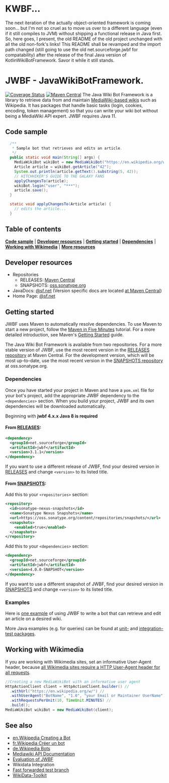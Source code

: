 # KWBF...
The next iteration of the actually object-oriented framework is coming soon... but I'm not so cruel as to move us over
to a different language (even if it still compiles to JVM) without shipping a functional release in Java first. So, here goes,
I present, the old README of the old project unchanged with all the old non-fork's links! This README shall be revamped
and the import path changed (still going to use the old net.sourceforge.jwbf for compatability) after the release of the
final Java version of KotlinWikiBotFramework. Savor it while it still stands.

# JWBF - JavaWikiBotFramework.
[![Coverage Status](https://coveralls.io/repos/aaronliu0130/kwbf/badge.svg?branch=main)](https://coveralls.io/r/aaronliu0130/kwbf)
[![Maven Central](https://img.shields.io/maven-central/v/net.sourceforge/jwbf.svg)](http://search.maven.org/#search%7Cgav%7C1%7Cg%3A%22net.sourceforge%22%20AND%20a%3A%22jwbf%22)
The Java Wiki Bot Framework is a library to retrieve data from and maintain
[MediaWiki-based wikis](http://www.mediawiki.org) such as Wikipedia. It has
packages that handle basic tasks (login, cookies, encoding, token management)
so that you can write your wiki bot without being a MediaWiki API expert. JWBF
requires Java 11.


## Code sample
```java
  /**
   * Sample bot that retrieves and edits an article.
   */
  public static void main(String[] args) {
    MediaWikiBot wikiBot = new MediaWikiBot("https://en.wikipedia.org/w/");
    Article article = wikiBot.getArticle("42");
    System.out.println(article.getText().substring(5, 42));
    // HITCHHIKER'S GUIDE TO THE GALAXY FANS
    applyChangesTo(article);
    wikiBot.login("user", "***");
    article.save();
  }

  static void applyChangesTo(Article article) {
    // edits the article...
  }
```
## Table of contents
**[Code sample](#code-sample)** |
**[Developer resources](#developer-resources)** |
**[Getting started](#getting-started)** |
**[Dependencies](#dependencies)** |
**[Working with Wikimedia](#working-with-wikimedia)** |
**[More resources](#see-also)**


## Developer resources
* Repositories
  * RELEASES: [Maven Central](http://search.maven.org/#search%7Cgav%7C1%7Cg%3A%22net.sourceforge%22%20AND%20a%3A%22jwbf%22)
  * SNAPSHOTS: [oss.sonatype.org](https://oss.sonatype.org/content/groups/public/net/sourceforge/jwbf/)
* JavaDocs: [@sf.net](http://jwbf.sourceforge.net/doc/)
(Version specific docs are located [at Maven Central](http://search.maven.org/#search|gav|1|g%3A%22net.sourceforge%22%20AND%20a%3A%22jwbf%22))
* Home Page: [@sf.net](http://jwbf.sourceforge.net/)


## Getting started
JWBF uses Maven to automatically resolve dependencies. To use Maven to start
a new project, follow the
[Maven in Five Minutes](http://maven.apache.org/guides/getting-started/maven-in-five-minutes.html)
tutorial. For a more detailed introduction, see Maven's
[Getting Started](http://maven.apache.org/guides/getting-started/index.html)
guide.

The Java Wiki Bot Framework is available from two repositories. For a more
stable version of JWBF, use the most recent version in the
[RELEASES repository](http://search.maven.org/#search%7Cgav%7C1%7Cg%3A%22net.sourceforge%22%20AND%20a%3A%22jwbf%22)
at Maven Central. For the development version, which will be most up-to-date,
use the most recent version in the
[SNAPSHOTS repository](https://oss.sonatype.org/content/groups/public/net/sourceforge/jwbf/)
at oss.sonatype.org.


### Dependencies
Once you have started your project in Maven and have a `pom.xml` file for your
bot's project, add the appropriate JWBF dependency to the `<dependencies>`
section. When you build your project, JWBF and its own dependencies will be
downloaded automatically.

Beginning with **jwbf 4.x.x Java 8 is required**

#### From [RELEASES](http://search.maven.org/#search%7Cgav%7C1%7Cg%3A%22net.sourceforge%22%20AND%20a%3A%22jwbf%22):

```xml
<dependency>
  <groupId>net.sourceforge</groupId>
  <artifactId>jwbf</artifactId>
  <version>3.1.1</version>
</dependency>
```

If you want to use a different release of JWBF, find your desired version in
[RELEASES](http://search.maven.org/#search%7Cgav%7C1%7Cg%3A%22net.sourceforge%22%20AND%20a%3A%22jwbf%22)
and change `<version>` to its listed title.


#### From [SNAPSHOTS](https://oss.sonatype.org/content/groups/public/net/sourceforge/jwbf/):

Add this to your `<repositories>` section:

```xml
<repository>
  <id>sonatype-nexus-snapshots</id>
  <name>Sonatype Nexus Snapshots</name>
  <url>https://oss.sonatype.org/content/repositories/snapshots/</url>
  <snapshots>
    <enabled>true</enabled>
  </snapshots>
</repository>
```

Add this to your `<dependencies>` section:

```xml
<dependency>
  <groupId>net.sourceforge</groupId>
  <artifactId>jwbf</artifactId>
  <version>4.0.0-SNAPSHOT</version>
</dependency>
```

If you want to use a different snapshot of JWBF, find your desired version in
[SNAPSHOTS](https://oss.sonatype.org/content/groups/public/net/sourceforge/jwbf/)
and change `<version>` to its listed title.


### Examples

Here is [one example](#code-sample) of using JWBF to write a bot that can
retrieve and edit an article on a desired wiki.

More Java examples (e.g. for queries) can be found at
 [unit-](https://github.com/aaronliu0130/kwbf/tree/master/src/test/java/net/sourceforge/jwbf) and
 [integration-test packages](https://github.com/aaronliu0130/kwbf/tree/master/src/integration-test/java/net/sourceforge/jwbf).


## Working with Wikimedia
If you are working with Wikimedia sites, set an informative User-Agent header,
 because [all Wikimedia sites require a HTTP User-Agent header for all requests](http://meta.wikimedia.org/wiki/User-Agent_policy).

```java
//Creating a new MediaWikiBot with an informative user agent
HttpActionClient client = HttpActionClient.builder() //
  .withUrl("https://en.wikipedia.org/w/") //
  .withUserAgent("BotName", "1.0", "your Email or Maintainer UserName") //
  .withRequestsPerUnit(10, TimeUnit.MINUTES) //
  .build();
MediaWikiBot wikiBot = new MediaWikiBot(client);
```


## See also
* [en.Wikipedia Creating a Bot](https://en.wikipedia.org/wiki/Wikipedia:Creating_a_bot#Java)
* [fr.Wikipedia Créer un bot](https://fr.wikipedia.org/wiki/Wikip%C3%A9dia:Cr%C3%A9er_un_bot#Java)
* [de.Wikipedia Bots](https://de.wikipedia.org/wiki/Wikipedia:Bots#Ressourcen)
* [Mediawiki API Documentation](https://www.mediawiki.org/wiki/API)
* [Evaluation of JWBF](https://www.mediawiki.org/wiki/API:Client_code/Evaluations/Java_Wiki_Bot_Framework_(JWBF))
* Wikidata Integration
 * [Fast forwarded test branch](https://github.com/aaronliu0130/kwbf/tree/wikidata)
 * [WikiData-Toolkit](https://github.com/Wikidata/Wikidata-Toolkit/issues/11)
